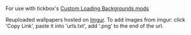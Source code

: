 For use with tickbox's [Custom Loading Backgrounds mods](https://www.nexusmods.com/warhammer40kdarktide/mods/462)

Reuploaded wallpapers hosted on [Imgur](https://imgur.com/a/REhTk5C). To add images from imgur: click 'Copy Link', paste it into 'urls.txt', add '.png' to the end of the url.
